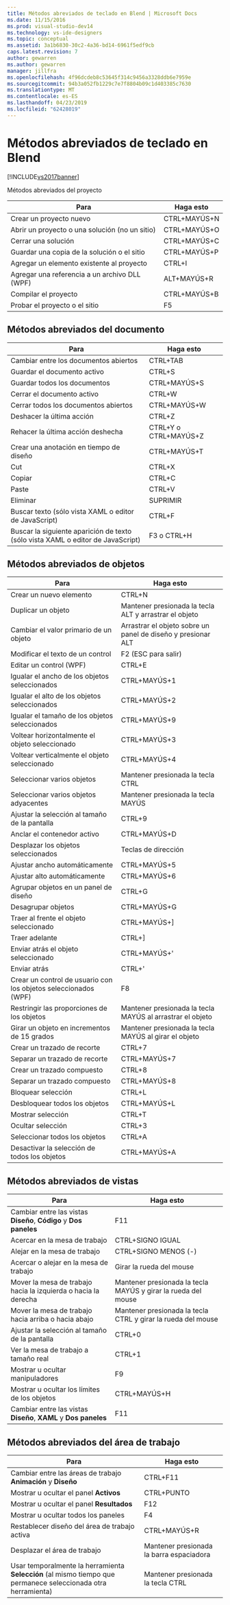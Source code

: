 ```yaml
---
title: Métodos abreviados de teclado en Blend | Microsoft Docs
ms.date: 11/15/2016
ms.prod: visual-studio-dev14
ms.technology: vs-ide-designers
ms.topic: conceptual
ms.assetid: 3a1b6830-30c2-4a36-bd14-6961f5edf9cb
caps.latest.revision: 7
author: gewarren
ms.author: gewarren
manager: jillfra
ms.openlocfilehash: 4f96dcdeb8c53645f314c9456a3328ddb6e7959e
ms.sourcegitcommit: 94b3a052fb1229c7e7f8804b09c1d403385c7630
ms.translationtype: MT
ms.contentlocale: es-ES
ms.lasthandoff: 04/23/2019
ms.locfileid: "62428019"
---
```

# <a name="keyboard-shortcuts-in-blend"></a>Métodos abreviados de teclado en Blend
[!INCLUDE[vs2017banner](../includes/vs2017banner.md)]

Métodos abreviados del proyecto  
  
|Para|Haga esto|  
|----------------|-------------|  
|Crear un proyecto nuevo|CTRL+MAYÚS+N|  
|Abrir un proyecto o una solución (no un sitio)|CTRL+MAYÚS+O|  
|Cerrar una solución|CTRL+MAYÚS+C|  
|Guardar una copia de la solución o el sitio|CTRL+MAYÚS+P|  
|Agregar un elemento existente al proyecto|CTRL+I|  
|Agregar una referencia a un archivo DLL (WPF)|ALT+MAYÚS+R|  
|Compilar el proyecto|CTRL+MAYÚS+B|  
|Probar el proyecto o el sitio|F5|  
  
## <a name="document-shortcuts"></a>Métodos abreviados del documento  
  
|Para|Haga esto|  
|----------------|-------------|  
|Cambiar entre los documentos abiertos|CTRL+TAB|  
|Guardar el documento activo|CTRL+S|  
|Guardar todos los documentos|CTRL+MAYÚS+S|  
|Cerrar el documento activo|CTRL+W|  
|Cerrar todos los documentos abiertos|CTRL+MAYÚS+W|  
|Deshacer la última acción|CTRL+Z|  
|Rehacer la última acción deshecha|CTRL+Y o CTRL+MAYÚS+Z|  
|Crear una anotación en tiempo de diseño|CTRL+MAYÚS+T|  
|Cut|CTRL+X|  
|Copiar|CTRL+C|  
|Paste|CTRL+V|  
|Eliminar|SUPRIMIR|  
|Buscar texto (sólo vista XAML o editor de JavaScript)|CTRL+F|  
|Buscar la siguiente aparición de texto (sólo vista XAML o editor de JavaScript)|F3 o CTRL+H|  
  
## <a name="object-shortcuts"></a>Métodos abreviados de objetos  
  
|Para|Haga esto|  
|----------------|-------------|  
|Crear un nuevo elemento|CTRL+N|  
|Duplicar un objeto|Mantener presionada la tecla ALT y arrastrar el objeto|  
|Cambiar el valor primario de un objeto|Arrastrar el objeto sobre un panel de diseño y presionar ALT|  
|Modificar el texto de un control|F2 (ESC para salir)|  
|Editar un control (WPF)|CTRL+E|  
|Igualar el ancho de los objetos seleccionados|CTRL+MAYÚS+1|  
|Igualar el alto de los objetos seleccionados|CTRL+MAYÚS+2|  
|Igualar el tamaño de los objetos seleccionados|CTRL+MAYÚS+9|  
|Voltear horizontalmente el objeto seleccionado|CTRL+MAYÚS+3|  
|Voltear verticalmente el objeto seleccionado|CTRL+MAYÚS+4|  
|Seleccionar varios objetos|Mantener presionada la tecla CTRL|  
|Seleccionar varios objetos adyacentes|Mantener presionada la tecla MAYÚS|  
|Ajustar la selección al tamaño de la pantalla|CTRL+9|  
|Anclar el contenedor activo|CTRL+MAYÚS+D|  
|Desplazar los objetos seleccionados|Teclas de dirección|  
|Ajustar ancho automáticamente|CTRL+MAYÚS+5|  
|Ajustar alto automáticamente|CTRL+MAYÚS+6|  
|Agrupar objetos en un panel de diseño|CTRL+G|  
|Desagrupar objetos|CTRL+MAYÚS+G|  
|Traer al frente el objeto seleccionado|CTRL+MAYÚS+]|  
|Traer adelante|CTRL+]|  
|Enviar atrás el objeto seleccionado|CTRL+MAYÚS+'|  
|Enviar atrás|CTRL+'|  
|Crear un control de usuario con los objetos seleccionados (WPF)|F8|  
|Restringir las proporciones de los objetos|Mantener presionada la tecla MAYÚS al arrastrar el objeto|  
|Girar un objeto en incrementos de 15 grados|Mantener presionada la tecla MAYÚS al girar el objeto|  
|Crear un trazado de recorte|CTRL+7|  
|Separar un trazado de recorte|CTRL+MAYÚS+7|  
|Crear un trazado compuesto|CTRL+8|  
|Separar un trazado compuesto|CTRL+MAYÚS+8|  
|Bloquear selección|CTRL+L|  
|Desbloquear todos los objetos|CTRL+MAYÚS+L|  
|Mostrar selección|CTRL+T|  
|Ocultar selección|CTRL+3|  
|Seleccionar todos los objetos|CTRL+A|  
|Desactivar la selección de todos los objetos|CTRL+MAYÚS+A|  
  
## <a name="view-shortcuts"></a>Métodos abreviados de vistas  
  
|Para|Haga esto|  
|----------------|-------------|  
|Cambiar entre las vistas **Diseño**, **Código** y **Dos paneles**|F11|  
|Acercar en la mesa de trabajo|CTRL+SIGNO IGUAL|  
|Alejar en la mesa de trabajo|CTRL+SIGNO MENOS (-)|  
|Acercar o alejar en la mesa de trabajo|Girar la rueda del mouse|  
|Mover la mesa de trabajo hacia la izquierda o hacia la derecha|Mantener presionada la tecla MAYÚS y girar la rueda del mouse|  
|Mover la mesa de trabajo hacia arriba o hacia abajo|Mantener presionada la tecla CTRL y girar la rueda del mouse|  
|Ajustar la selección al tamaño de la pantalla|CTRL+0|  
|Ver la mesa de trabajo a tamaño real|CTRL+1|  
|Mostrar u ocultar manipuladores|F9|  
|Mostrar u ocultar los límites de los objetos|CTRL+MAYÚS+H|  
|Cambiar entre las vistas **Diseño**, **XAML** y **Dos paneles**|F11|  
  
## <a name="workspace-shortcuts"></a>Métodos abreviados del área de trabajo  
  
|Para|Haga esto|  
|----------------|-------------|  
|Cambiar entre las áreas de trabajo **Animación** y **Diseño**|CTRL+F11|  
|Mostrar u ocultar el panel **Activos**|CTRL+PUNTO|  
|Mostrar u ocultar el panel **Resultados**|F12|  
|Mostrar u ocultar todos los paneles|F4|  
|Restablecer diseño del área de trabajo activa|CTRL+MAYÚS+R|  
|Desplazar el área de trabajo|Mantener presionada la barra espaciadora|  
|Usar temporalmente la herramienta **Selección** (al mismo tiempo que permanece seleccionada otra herramienta)|Mantener presionada la tecla CTRL|
